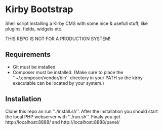 # Kirby Bootstrap

Shell script installing a Kirby CMS with some nice & usefull stuff, like plugins, fields, widgets etc.

THIS REPO IS NOT FOR A PRODUCTION SYSTEM!

## Requirements

* Git must be installed
* Composer must be installed. (Make sure to place the ''~/.composer/vendor/bin'' directory in your PATH so the kirby executable can be located by your system.)


## Installation

Clone this repo an run ''./install.sh''. After the installation you should start the local PHP webserver with ''./run.sh''. Finaly you get http://localhost:8888/ and http://localhost:8888/panel/ 